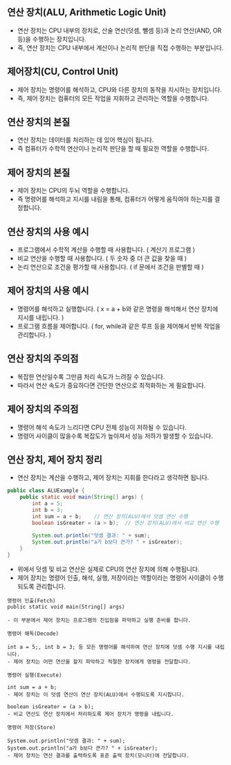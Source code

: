 연산 장치(ALU, Arithmetic Logic Unit)
---------------------------------------------------
- 연산 장치는 CPU 내부의 장치로, 산술 연산(덧셈, 뺄셈 등)과 논리 연산(AND, OR 등)을 수행하는 장치입니다.
- 즉, 연산 장치는 CPU 내부에서 계산이나 논리적 판단을 직접 수행하는 부분입니다.

제어장치(CU, Control Unit)
---------------------------------------------------
- 제어 장치는 명령어를 해석하고, CPU와 다른 장치의 동작을 지시하는 장치입니다.
- 즉, 제어 장치는 컴퓨터의 모든 작업을 지휘하고 관리하는 역할을 수행합니다.

연산 장치의 본질
-------------------------------------------------
- 연산 장치는 데이터를 처리하는 데 있어 핵심이 됩니다.
- 즉 컴퓨터가 수학적 연산이나 논리적 판단을 할 때 필요한 역할을 수행합니다.

제어 장치의 본질
-----------------------------------------------
- 제어 장치는 CPU의 두뇌 역할을 수행합니다.
- 즉 명령어를 해석하고 지시를 내림을 통해, 컴퓨터가 어떻게 움직여야 하는지를 결정합니다.

연산 장치의 사용 예시
-------------------------------------------------
- 프로그램에서 수학적 계산을 수행할 때 사용합니다. ( 계산기 프로그램 )
- 비교 연산을 수행할 때 사용합니다. ( 두 숫자 중 더 큰 값을 찾을 때 )
- 논리 연산으로 조건을 평가할 때 사용합니다. ( if 문에서 조건을 판별할 때 )

제어 장치의 사용 예시
------------------------------------------------
- 명령어를 해석하고 실행합니다. ( x = a + b와 같은 명령을 해석해서 연산 장치에 지시를 내립니다. )
- 프로그램 흐름을 제어합니다. ( for, while과 같은 루프 등을 제어해서 반복 작업을 관리합니다. )

연산 장치의 주의점
-------------------------------------------------
- 복잡한 연산일수록 그만큼 처리 속도가 느려질 수 있습니다.
- 따라서 연산 속도가 중요하다면 간단한 연산으로 최적화하는 게 필요합니다.

제어 장치의 주의점
------------------------------------------------
- 명령어 해석 속도가 느리다면 CPU 전체 성능이 저하될 수 있습니다.
- 명령어 사이클이 많을수록 복잡도가 높아져서 성능 저하가 발생할 수 있습니다.

연산 장치, 제어 장치 정리
-----------------------------------------------
- 연산 장치는 계산을 수행하고, 제어 장치는 지휘를 한다라고 생각하면 됩니다.

```java
public class ALUExample {
    public static void main(String[] args) {
        int a = 5;
        int b = 3;
        int sum = a + b;    // 연산 장치(ALU)에서 덧셈 연산 수행
        boolean isGreater = (a > b);  // 연산 장치(ALU)에서 비교 연산 수행
        
        System.out.println("덧셈 결과: " + sum);
        System.out.println("a가 b보다 큰가? " + isGreater);
    }
}
```
- 위에서 덧셈 및 비교 연산은 실제로 CPU의 연산 장치에 의해 수행됩니다.
- 제어 장치는 명령어 인출, 해석, 실행, 저장이라는 역할이라는 명령어 사이클이 수행되도록 관리합니다.

```
명령어 인출(Fetch)
public static void main(String[] args)

- 이 부분에서 제어 장치는 프로그램의 진입점을 파악하고 실행 준비를 합니다.

명령어 해독(Decode)

int a = 5;, int b = 3; 등 모든 명령어를 해석하여 연산 장치에 덧셈 수행 지시를 내립니다.
- 제어 장치는 어떤 연산을 할지 파악하고 적절한 장치에게 명령을 전달합니다.

명령어 실행(Execute)

int sum = a + b;
- 제어 장치는 이 덧셈 연산이 연산 장치(ALU)에서 수행되도록 지시합니다.

boolean isGreater = (a > b);
- 비교 연산도 연산 장치에서 처리하도록 제어 장치가 명령을 내립니다.

명령어 저장(Store)

System.out.println("덧셈 결과: " + sum);
System.out.println("a가 b보다 큰가? " + isGreater);
- 제어 장치는 연산 결과를 출력하도록 표준 출력 장치(모니터)에 전달합니다.
```


